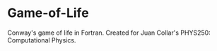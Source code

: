 # Game-of-Life
Conway's game of life in Fortran. Created for Juan Collar's PHYS250: Computational Physics.
